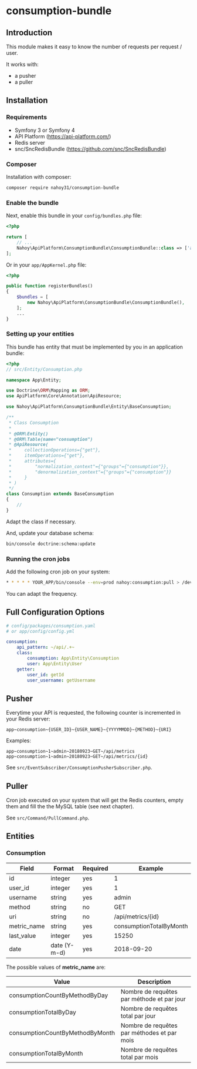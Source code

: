 # consumption-bundle

## Introduction

This module makes it easy to know the number of requests per request / user.

It works with:

* a pusher
* a puller

## Installation

### Requirements

* Symfony 3 or Symfony 4
* API Platform (https://api-platform.com/)
* Redis server
* snc/SncRedisBundle (https://github.com/snc/SncRedisBundle)

### Composer

Installation with composer:

```bash
composer require nahoy31/consumption-bundle
```

### Enable the bundle

Next, enable this bundle in your `config/bundles.php` file:

```php
<?php

return [
    // ...
    Nahoy\ApiPlatform\ConsumptionBundle\ConsumptionBundle::class => ['all' => true],
];
```

Or in your `app/AppKernel.php` file:

```php
<?php

public function registerBundles()
{
    $bundles = [
        new Nahoy\ApiPlatform\ConsumptionBundle\ConsumptionBundle(),
    ];
    ...
}
```

### Setting up your entities

This bundle has entity that must be implemented by you in an application bundle:

```php
<?php
// src/Entity/Consumption.php

namespace App\Entity;

use Doctrine\ORM\Mapping as ORM;
use ApiPlatform\Core\Annotation\ApiResource;

use Nahoy\ApiPlatform\ConsumptionBundle\Entity\BaseConsumption;

/**
 * Class Consumption
 *
 * @ORM\Entity()
 * @ORM\Table(name="consumption")
 * @ApiResource(
 *     collectionOperations={"get"},
 *     itemOperations={"get"},
 *     attributes={
 *         "normalization_context"={"groups"={"consumption"}},
 *         "denormalization_context"={"groups"={"consumption"}}
 *     }
 * )
 */
class Consumption extends BaseConsumption
{
    //
}
```

Adapt the class if necessary.

And, update your database schema:

```bash
bin/console doctrine:schema:update
```

### Running the cron jobs

Add the following cron job on your system:

```bash
* * * * * YOUR_APP/bin/console --env=prod nahoy:consumption:pull > /dev/null
```

You can adapt the frequency.

## Full Configuration Options

```yaml
# config/packages/consumption.yaml
# or app/config/config.yml

consumption:
    api_pattern: ~/api/.+~
    class:
        consumption: App\Entity\Consumption
        user: App\Entity\User
    getter:
        user_id: getId
        user_username: getUsername
```

## Pusher

Everytime your API is requested, the following counter is incremented in your Redis server:

    app~consumption~{USER_ID}~{USER_NAME}~{YYYYMMDD}~{METHOD}~{URI}

Examples:

    app~consumption~1~admin~20180923~GET~/api/metrics
    app~consumption~1~admin~20180923~GET~/api/metrics/{id}

See `src/EventSubscriber/ConsumptionPusherSubscriber.php`.

## Puller

Cron job executed on your system that will get the Redis counters, empty them and fill the  the MySQL table (see next chapter).

See `src/Command/PullCommand.php`.

## Entities

### Consumption

| Field       | Format       | Required | Example                 |
| ----------- | ------------ | -------- | ----------------------- |
| id          | integer      | yes      | 1                       |
| user_id     | integer      | yes      | 1                       |
| username    | string       | yes      | admin                   |
| method      | string       | no       | GET                     |
| uri         | string       | no       | /api/metrics/{id}       |
| metric_name | string       | yes      | consumptionTotalByMonth |
| last_value  | integer      | yes      | 15250                   |
| date        | date (Y-m-d) | yes      | 2018-09-20              |

The possible values of **metric_name** are:

| Value                           | Description                                 |
| ------------------------------- | ------------------------------------------- | 
| consumptionCountByMethodByDay   | Nombre de requêtes par méthode et par jour  |
| consumptionTotalByDay           | Nombre de requêtes total par jour           |
| consumptionCountByMethodByMonth | Nombre de requêtes par méthodes et par mois |
| consumptionTotalByMonth         | Nombre de requêtes total par mois           |
